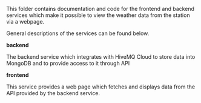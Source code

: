 This folder contains documentation and code for the frontend and backend services which make it possible to view the weather data from the station via a webpage.

General descriptions of the services can be found below.

**backend**

The backend service which integrates with HiveMQ Cloud to store data into MongoDB and to provide access to it through API

**frontend**

This service provides a web page which fetches and displays data from the API provided by the backend service.
